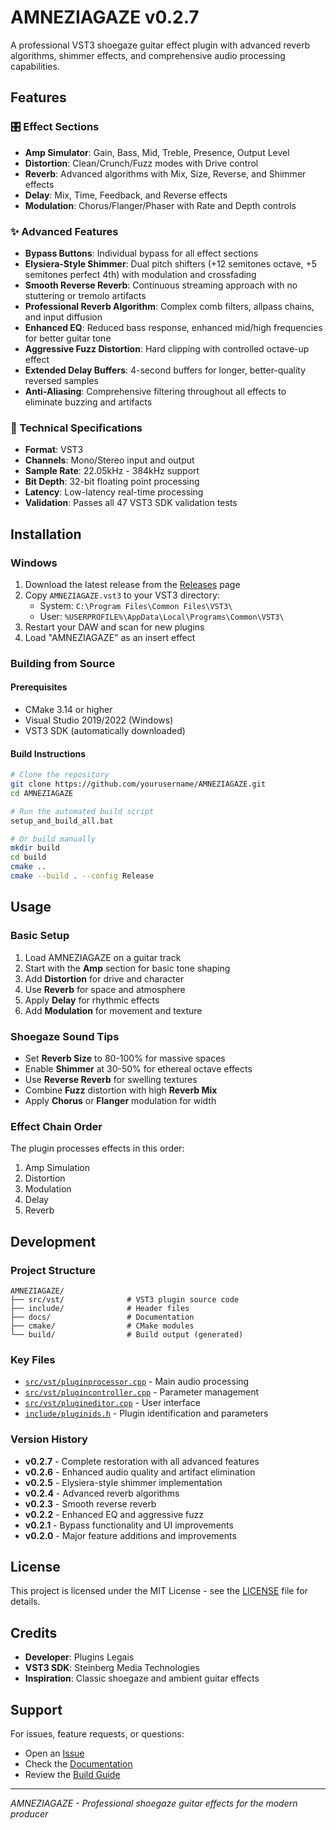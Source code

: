 # AMNEZIAGAZE v0.2.7

A professional VST3 shoegaze guitar effect plugin with advanced reverb algorithms, shimmer effects, and comprehensive audio processing capabilities.

## Features

### 🎛️ Effect Sections
- **Amp Simulator**: Gain, Bass, Mid, Treble, Presence, Output Level
- **Distortion**: Clean/Crunch/Fuzz modes with Drive control
- **Reverb**: Advanced algorithms with Mix, Size, Reverse, and Shimmer effects
- **Delay**: Mix, Time, Feedback, and Reverse effects
- **Modulation**: Chorus/Flanger/Phaser with Rate and Depth controls

### ✨ Advanced Features
- **Bypass Buttons**: Individual bypass for all effect sections
- **Elysiera-Style Shimmer**: Dual pitch shifters (+12 semitones octave, +5 semitones perfect 4th) with modulation and crossfading
- **Smooth Reverse Reverb**: Continuous streaming approach with no stuttering or tremolo artifacts
- **Professional Reverb Algorithm**: Complex comb filters, allpass chains, and input diffusion
- **Enhanced EQ**: Reduced bass response, enhanced mid/high frequencies for better guitar tone
- **Aggressive Fuzz Distortion**: Hard clipping with controlled octave-up effect
- **Extended Delay Buffers**: 4-second buffers for longer, better-quality reversed samples
- **Anti-Aliasing**: Comprehensive filtering throughout all effects to eliminate buzzing and artifacts

### 🔧 Technical Specifications
- **Format**: VST3
- **Channels**: Mono/Stereo input and output
- **Sample Rate**: 22.05kHz - 384kHz support
- **Bit Depth**: 32-bit floating point processing
- **Latency**: Low-latency real-time processing
- **Validation**: Passes all 47 VST3 SDK validation tests

## Installation

### Windows
1. Download the latest release from the [Releases](../../releases) page
2. Copy `AMNEZIAGAZE.vst3` to your VST3 directory:
   - System: `C:\Program Files\Common Files\VST3\`
   - User: `%USERPROFILE%\AppData\Local\Programs\Common\VST3\`
3. Restart your DAW and scan for new plugins
4. Load "AMNEZIAGAZE" as an insert effect

### Building from Source

#### Prerequisites
- CMake 3.14 or higher
- Visual Studio 2019/2022 (Windows)
- VST3 SDK (automatically downloaded)

#### Build Instructions
```bash
# Clone the repository
git clone https://github.com/yourusername/AMNEZIAGAZE.git
cd AMNEZIAGAZE

# Run the automated build script
setup_and_build_all.bat

# Or build manually
mkdir build
cd build
cmake ..
cmake --build . --config Release
```

## Usage

### Basic Setup
1. Load AMNEZIAGAZE on a guitar track
2. Start with the **Amp** section for basic tone shaping
3. Add **Distortion** for drive and character
4. Use **Reverb** for space and atmosphere
5. Apply **Delay** for rhythmic effects
6. Add **Modulation** for movement and texture

### Shoegaze Sound Tips
- Set **Reverb Size** to 80-100% for massive spaces
- Enable **Shimmer** at 30-50% for ethereal octave effects
- Use **Reverse Reverb** for swelling textures
- Combine **Fuzz** distortion with high **Reverb Mix**
- Apply **Chorus** or **Flanger** modulation for width

### Effect Chain Order
The plugin processes effects in this order:
1. Amp Simulation
2. Distortion
3. Modulation
4. Delay
5. Reverb

## Development

### Project Structure
```
AMNEZIAGAZE/
├── src/vst/              # VST3 plugin source code
├── include/              # Header files
├── docs/                 # Documentation
├── cmake/                # CMake modules
└── build/                # Build output (generated)
```

### Key Files
- [`src/vst/pluginprocessor.cpp`](src/vst/pluginprocessor.cpp) - Main audio processing
- [`src/vst/plugincontroller.cpp`](src/vst/plugincontroller.cpp) - Parameter management
- [`src/vst/plugineditor.cpp`](src/vst/plugineditor.cpp) - User interface
- [`include/pluginids.h`](include/pluginids.h) - Plugin identification and parameters

### Version History
- **v0.2.7** - Complete restoration with all advanced features
- **v0.2.6** - Enhanced audio quality and artifact elimination
- **v0.2.5** - Elysiera-style shimmer implementation
- **v0.2.4** - Advanced reverb algorithms
- **v0.2.3** - Smooth reverse reverb
- **v0.2.2** - Enhanced EQ and aggressive fuzz
- **v0.2.1** - Bypass functionality and UI improvements
- **v0.2.0** - Major feature additions and improvements

## License

This project is licensed under the MIT License - see the [LICENSE](LICENSE) file for details.

## Credits

- **Developer**: Plugins Legais
- **VST3 SDK**: Steinberg Media Technologies
- **Inspiration**: Classic shoegaze and ambient guitar effects

## Support

For issues, feature requests, or questions:
- Open an [Issue](../../issues)
- Check the [Documentation](docs/)
- Review the [Build Guide](docs/build_and_test.md)

---

*AMNEZIAGAZE - Professional shoegaze guitar effects for the modern producer*